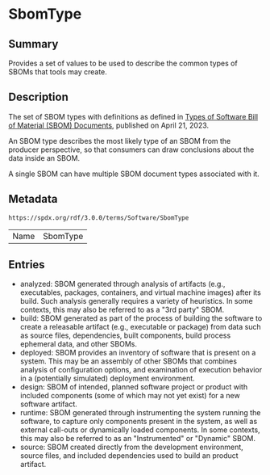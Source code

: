 <!-- Automatically generated by spec-parser v2.3.0 on 2024-07-09T12:43:38.633388+00:00 -->
<!-- SPDX-License-Identifier: Community-Spec-1.0 -->

# SbomType

## Summary

Provides a set of values to be used to describe the common types of SBOMs that
tools may create.


## Description

The set of SBOM types with definitions as defined in
[Types of Software Bill of Material (SBOM) Documents](https://www.cisa.gov/sites/default/files/2023-04/sbom-types-document-508c.pdf),
published on April 21, 2023.

An SBOM type describes the most likely type of an SBOM from the producer
perspective, so that consumers can draw conclusions about the data inside an
SBOM.

A single SBOM can have multiple SBOM document types associated with it.


## Metadata

`https://spdx.org/rdf/3.0.0/terms/Software/SbomType`


| | |
|---|---|
| Name | SbomType |




## Entries

- analyzed: SBOM generated through analysis of artifacts (e.g., executables, packages, containers, and virtual machine images) after its build. Such analysis generally requires a variety of heuristics. In some contexts, this may also be referred to as a "3rd party" SBOM.
- build: SBOM generated as part of the process of building the software to create a releasable artifact (e.g., executable or package) from data such as source files, dependencies, built components, build process ephemeral data, and other SBOMs.
- deployed: SBOM provides an inventory of software that is present on a system. This may be an assembly of other SBOMs that combines analysis of configuration options, and examination of execution behavior in a (potentially simulated) deployment environment.
- design: SBOM of intended, planned software project or product with included components (some of which may not yet exist) for a new software artifact.
- runtime: SBOM generated through instrumenting the system running the software, to capture only components present in the system, as well as external call-outs or dynamically loaded components. In some contexts, this may also be referred to as an "Instrumented" or "Dynamic" SBOM.
- source: SBOM created directly from the development environment, source files, and included dependencies used to build an product artifact.

